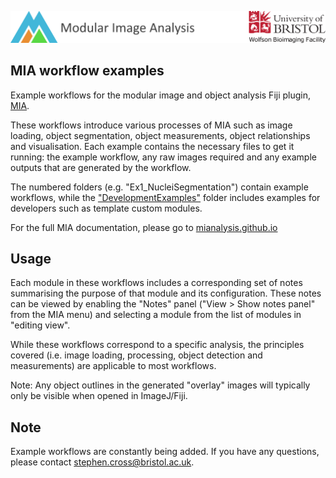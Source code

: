 [![Wolfson Bioimaging](./resources/images/Logo_text_UoB_128.png)](http://www.bristol.ac.uk/wolfson-bioimaging/)

MIA workflow examples
------------
Example workflows for the modular image and object analysis Fiji plugin, [MIA](https://github.com/mianalysis/mia). 

These workflows introduce various processes of MIA such as image loading, object segmentation, object measurements, object relationships and visualisation. Each example contains the necessary files to get it running: the example workflow, any raw images required and any example outputs that are generated by the workflow.

The numbered folders (e.g. "Ex1_NucleiSegmentation") contain example workflows, while the ["DevelopmentExamples"](https://github.com/mianalysis/mia-examples/tree/main/DevelopmentExamples) folder includes examples for developers such as template custom modules.

For the full MIA documentation, please go to [mianalysis.github.io](https://mianalysis.github.io)


Usage
------------
Each module in these workflows includes a corresponding set of notes summarising the purpose of that module and its configuration. These notes can be viewed by enabling the "Notes" panel ("View > Show notes panel" from the MIA menu) and selecting a module from the list of modules in "editing view".

While these workflows correspond to a specific analysis, the principles covered (i.e. image loading, processing, object detection and measurements) are applicable to most workflows.

Note: Any object outlines in the generated "overlay" images will typically only be visible when opened in ImageJ/Fiji.


Note
------------
Example workflows are constantly being added.  If you have any questions, please contact stephen.cross@bristol.ac.uk.